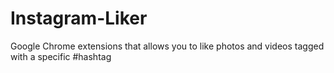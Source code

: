 # Instagram-Liker
Google Chrome extensions that allows you to like photos and videos tagged with a specific #hashtag 

